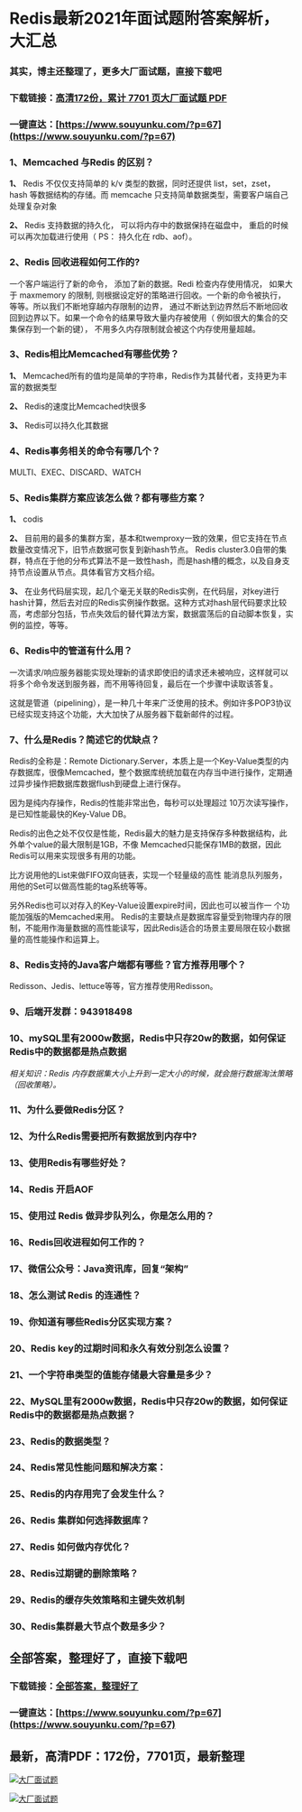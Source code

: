 # Redis最新2021年面试题附答案解析，大汇总

### 其实，博主还整理了，更多大厂面试题，直接下载吧

### 下载链接：[高清172份，累计 7701 页大厂面试题  PDF](https://www.souyunku.com/?p=67)

### 一键直达：[https://www.souyunku.com/?p=67](https://www.souyunku.com/?p=67)



### 1、Memcached 与Redis 的区别？

**1、** Redis 不仅仅支持简单的 k/v 类型的数据，同时还提供 list，set，zset， hash 等数据结构的存储。而 memcache 只支持简单数据类型，需要客户端自己处理复杂对象

**2、** Redis 支持数据的持久化， 可以将内存中的数据保持在磁盘中， 重启的时候可以再次加载进行使用（ PS： 持久化在 rdb、aof）。


### 2、Redis 回收进程如何工作的?

一个客户端运行了新的命令， 添加了新的数据。Redi 检查内存使用情况， 如果大于 maxmemory 的限制, 则根据设定好的策略进行回收。一个新的命令被执行， 等等。所以我们不断地穿越内存限制的边界， 通过不断达到边界然后不断地回收回到边界以下。如果一个命令的结果导致大量内存被使用（ 例如很大的集合的交集保存到一个新的键）， 不用多久内存限制就会被这个内存使用量超越。


### 3、Redis相比Memcached有哪些优势？

**1、** Memcached所有的值均是简单的字符串，Redis作为其替代者，支持更为丰富的数据类型

**2、** Redis的速度比Memcached快很多

**3、** Redis可以持久化其数据


### 4、Redis事务相关的命令有哪几个？

MULTI、EXEC、DISCARD、WATCH


### 5、Redis集群方案应该怎么做？都有哪些方案？

**1、** codis

**2、** 目前用的最多的集群方案，基本和twemproxy一致的效果，但它支持在节点数量改变情况下，旧节点数据可恢复到新hash节点。 Redis cluster3.0自带的集群，特点在于他的分布式算法不是一致性hash，而是hash槽的概念，以及自身支持节点设置从节点。具体看官方文档介绍。

**3、** 在业务代码层实现，起几个毫无关联的Redis实例，在代码层，对key进行hash计算，然后去对应的Redis实例操作数据。这种方式对hash层代码要求比较高，考虑部分包括，节点失效后的替代算法方案，数据震荡后的自动脚本恢复，实例的监控，等等。


### 6、Redis中的管道有什么用？

一次请求/响应服务器能实现处理新的请求即使旧的请求还未被响应，这样就可以将多个命令发送到服务器，而不用等待回复，最后在一个步骤中读取该答复。

这就是管道（pipelining），是一种几十年来广泛使用的技术。例如许多POP3协议已经实现支持这个功能，大大加快了从服务器下载新邮件的过程。


### 7、什么是Redis？简述它的优缺点？

Redis的全称是：Remote Dictionary.Server，本质上是一个Key-Value类型的内存数据库，很像Memcached，整个数据库统统加载在内存当中进行操作，定期通过异步操作把数据库数据flush到硬盘上进行保存。

因为是纯内存操作，Redis的性能非常出色，每秒可以处理超过 10万次读写操作，是已知性能最快的Key-Value DB。

Redis的出色之处不仅仅是性能，Redis最大的魅力是支持保存多种数据结构，此外单个value的最大限制是1GB，不像 Memcached只能保存1MB的数据，因此Redis可以用来实现很多有用的功能。

比方说用他的List来做FIFO双向链表，实现一个轻量级的高性 能消息队列服务，用他的Set可以做高性能的tag系统等等。

另外Redis也可以对存入的Key-Value设置expire时间，因此也可以被当作一 个功能加强版的Memcached来用。 Redis的主要缺点是数据库容量受到物理内存的限制，不能用作海量数据的高性能读写，因此Redis适合的场景主要局限在较小数据量的高性能操作和运算上。


### 8、Redis支持的Java客户端都有哪些？官方推荐用哪个？

Redisson、Jedis、lettuce等等，官方推荐使用Redisson。


### 9、后端开发群：943918498
### 10、mySQL里有2000w数据，Redis中只存20w的数据，如何保证Redis中的数据都是热点数据

_相关知识：Redis 内存数据集大小上升到一定大小的时候，就会施行数据淘汰策略（回收策略）。_


### 11、为什么要做Redis分区？
### 12、为什么Redis需要把所有数据放到内存中?
### 13、使用Redis有哪些好处？
### 14、Redis 开启AOF
### 15、使用过 Redis 做异步队列么，你是怎么用的？
### 16、Redis回收进程如何工作的？
### 17、微信公众号：Java资讯库，回复“架构”
### 18、怎么测试 Redis 的连通性？
### 19、你知道有哪些Redis分区实现方案？
### 20、Redis key的过期时间和永久有效分别怎么设置？
### 21、一个字符串类型的值能存储最大容量是多少？
### 22、MySQL里有2000w数据，Redis中只存20w的数据，如何保证Redis中的数据都是热点数据？
### 23、Redis的数据类型？
### 24、Redis常见性能问题和解决方案：
### 25、Redis的内存用完了会发生什么？
### 26、Redis 集群如何选择数据库？
### 27、Redis 如何做内存优化？
### 28、Redis过期键的删除策略？
### 29、Redis的缓存失效策略和主键失效机制
### 30、Redis集群最大节点个数是多少？




## 全部答案，整理好了，直接下载吧

### 下载链接：[全部答案，整理好了](https://www.souyunku.com/?p=67)

### 一键直达：[https://www.souyunku.com/?p=67](https://www.souyunku.com/?p=67)


## 最新，高清PDF：172份，7701页，最新整理

[![大厂面试题](https://www.souyunku.com/wp-content/uploads/weixin/mst.png "架构师专栏")](https://www.souyunku.com/wp-content/uploads/weixin/githup-weixin.png "架构师专栏")

[![大厂面试题](https://www.souyunku.com/wp-content/uploads/weixin/githup-weixin.png "架构师专栏")](https://www.souyunku.com/wp-content/uploads/weixin/githup-weixin.png "架构师专栏")
